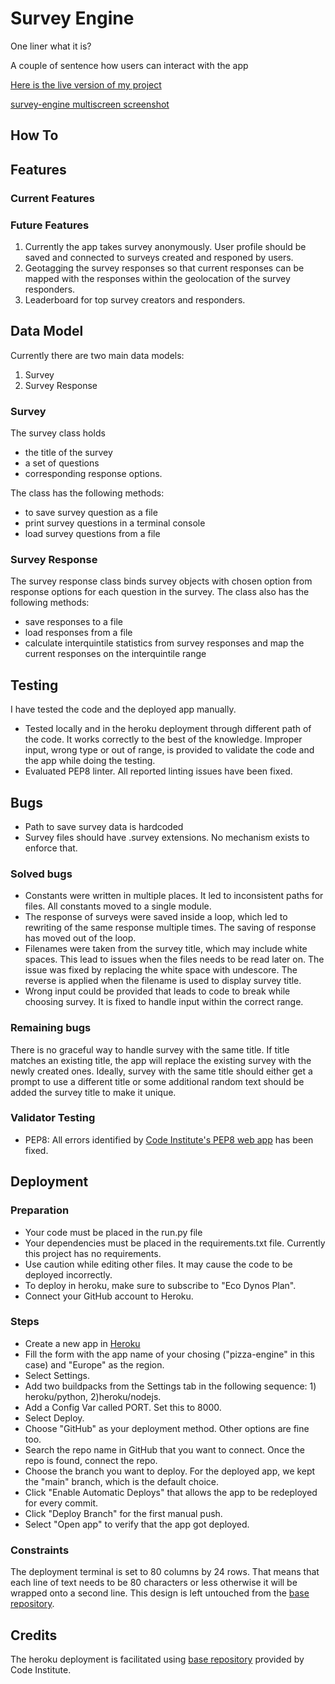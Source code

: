 # Survey Engine

One liner what it is?

A couple of sentence how users can interact with the app

[Here is the live version of my project](https://survey-engine-5260bd538ecd.herokuapp.com/)

[survey-engine multiscreen screenshot](https://github.com/fokhrun/survey-engine/blob/main/images/survey_engine_screenshot.png)

## How To

## Features

### Current Features



### Future Features

1. Currently the app takes survey anonymously. User profile should be saved and connected to surveys created and responed by users.
2. Geotagging the survey responses so that current responses can be mapped with the responses within the geolocation of the survey responders.
3. Leaderboard for top survey creators and responders.

## Data Model

Currently there are two main data models: 
1. Survey 
2. Survey Response 

### Survey

The survey class holds 
- the title of the survey
- a set of questions 
- corresponding response options. 

The class has the following methods: 
- to save survey question as a file 
- print survey questions in a terminal console
- load survey questions from a file

### Survey Response

The survey response class binds survey objects with chosen option from response options for each question in the survey. 
The class also has the following methods:
- save responses to a file
- load responses from a file
- calculate interquintile statistics from survey responses and map the current responses on the interquintile range

## Testing

I have tested the code and the deployed app manually. 
- Tested locally and in the heroku deployment through different path of the code. It works correctly to the best of the knowledge. Improper input, wrong type or out of range, is provided to validate the code and the app while doing the testing. 
- Evaluated PEP8 linter. All reported linting issues have been fixed. 

## Bugs

- Path to save survey data is hardcoded
- Survey files should have .survey extensions. No mechanism exists to enforce that.

### Solved bugs

- Constants were written in multiple places. It led to inconsistent paths for files. All constants moved to a single module. 
- The response of surveys were saved inside a loop, which led to rewriting of the same response multiple times. 
The saving of response has moved out of the loop.
- Filenames were taken from the survey title, which may include white spaces. This lead to issues when the files needs to be read later on. The issue was fixed by replacing the white space with undescore. The reverse is applied when the filename is used to display survey title. 
- Wrong input could be provided that leads to code to break while choosing survey. It is fixed to handle input within the correct range. 

### Remaining bugs

There is no graceful way to handle survey with the same title. If title matches an existing title, the app will replace the existing survey with the newly created ones. Ideally, survey with the same title should either get a prompt to use a different title or some additional random text should be added the survey title to make it unique.

### Validator Testing

- PEP8: All errors identified by [Code Institute's PEP8 web app](https://pep8ci.herokuapp.com) has been fixed.

## Deployment

### Preparation
- Your code must be placed in the run.py file
- Your dependencies must be placed in the requirements.txt file. Currently this project has no requirements.
- Use caution while editing other files. It may cause the code to be deployed incorrectly.
- To deploy in heroku, make sure to subscribe to "Eco Dynos Plan".
- Connect your GitHub account to Heroku.

### Steps
- Create a new app in [Heroku](https://dashboard.heroku.com/apps)
- Fill the form with the app name of your chosing ("pizza-engine" in this case) and "Europe" as the region.
- Select Settings. 
- Add two buildpacks from the Settings tab in the following sequence: 1) heroku/python, 2)heroku/nodejs.
- Add a Config Var called PORT. Set this to 8000.
- Select Deploy.
- Choose "GitHub" as your deployment method. Other options are fine too.
- Search the repo name in GitHub that you want to connect. Once the repo is found, connect the repo.
- Choose the branch you want to deploy. For the deployed app, we kept the "main" branch, which is the default choice.
- Click "Enable Automatic Deploys" that allows the app to be redeployed for every commit.
- Click "Deploy Branch" for the first manual push.
- Select "Open app" to verify that the app got deployed.

### Constraints
The deployment terminal is set to 80 columns by 24 rows. That means that each line of text needs to be 80 characters or less otherwise it will be wrapped onto a second line. This design is left untouched from the [base repository](https://github.com/Code-Institute-Org/python-essentials-template).


## Credits
The heroku deployment is facilitated using [base repository](https://github.com/Code-Institute-Org/python-essentials-template) provided by Code Institute.